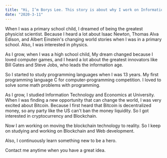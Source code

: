 ```yaml
---
title: "Hi, I’m Borys Lee. This story is about why I work on Information Technology."
date: "2020-3-11"
---
```


When I was a primary school child, I dreamed of being the greatest physicist scientist. Because I heard a lot about Isaac Newton, Thomas Alva Edison, and Albert Einstein's changing world stories when I was in a primary school. Also, I was interested in physics.

As I grow, when I was a high school child, My dream changed because I loved computer games, and I heard a lot about the greatest innovators like Bill Gates and Steve Jobs, who leads the information age.

So I started to study programming languages when I was 13 years. My first programming language C for computer-programming competition. I loved to solve some math problems with programming.

As I grow, I studied Information Technology and Economics at University. When I was finding a new opportunity that can change the world, I was very excited about Bitcoin. Because I first heard that Bitcoin is decentralized money, so any party like the US can't ban the money liquidity. So I got interested in cryptocurrency and Blockchain.

Now I am working on moving the blockchain technology to reality. So I keep on studying and working on Blockchain and Web development.

Also, I continuously learn something new to be a hero.

Contact me anytime when you have a great idea.
